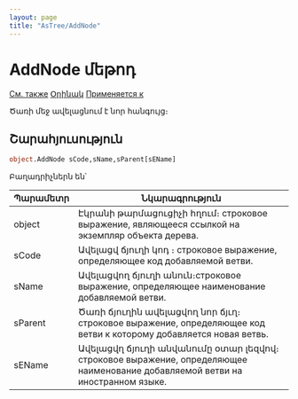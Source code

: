 ```yaml
---
layout: page
title: "AsTree/AddNode"
---
```


 # AddNode մեթոդ

[См. также](../Astree.html) [Օրինակ](../../Examples/E_AsTree.html) [Применяется к](../Astree.md)

Ծառի մեջ ավելացնում է նոր հանգույց։

## Շարահյուսություն

``` vb
object.AddNode sCode,sName,sParent[sEName]
```

Բաղադրիչներն են՝


| Պարամետր | Նկարագրություն |
|--|--|
| object | Էկրանի թարմացուցիչի հղում։ строковое выражение, являющееся ссылкой на экземпляр объекта дерева. |
| sCode | Ավելացվ ճյուղի կոդ ։ строковое выражение, определяющее код добавляемой ветви. |
| sName| Ավելացվող ճյուղի անուն։строковое выражение, определяющее наименование добавляемой ветви. |
| sParent | Ծառի ճյուղին ավելացվող նոր ճյւղ։ строковое выражение, определяющее код ветви к которому добавляется новая ветвь. |
| sEName| Ավելացվղ ճյուղի անվանումը օտար լեզվով։ строковое выражение, определяющее наименование добавляемой ветви на иностранном языке. |


